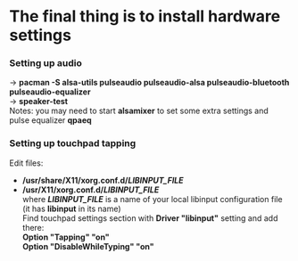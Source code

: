 # The final thing is to install hardware settings</br>

### Setting up audio</br>
-> **pacman -S alsa-utils pulseaudio pulseaudio-alsa pulseaudio-bluetooth pulseaudio-equalizer**</br>
-> **speaker-test**</br>
Notes: you may need to start **alsamixer** to set some extra settings and pulse equalizer **qpaeq**</br>

### Setting up touchpad tapping</br>
Edit files:</br>
- **/usr/share/X11/xorg.conf.d/*LIBINPUT_FILE***</br>
- **/usr/X11/xorg.conf.d/*LIBINPUT_FILE***</br>
where ***LIBINPUT_FILE*** is a  name of your local libinput configuration file (it has **libinput** in its name)</br>
Find touchpad settings section with **Driver "libinput"** setting and add there:</br>
**Option "Tapping" "on"**</br>
**Option "DisableWhileTyping" "on"**</br>


